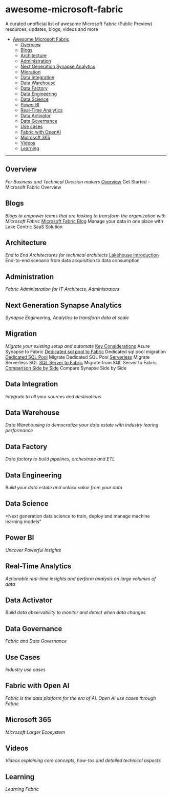 # awesome-microsoft-fabric
A curated unofficial list of awesome Microsoft Fabric (Public Preview) resources, updates,  blogs, videos and more

- [Awesome Microsoft Fabric](#awesome-microsoft-fabric)
    - [Overview](#overview)
    - [Blogs](#blogs)
    - [Architecture](#architecture)
    - [Administration](#administration)
    - [Next Generation Synapse Analytics](#synapse-analytics)
    - [Migration](#migration)
    - [Data Integration](#data-integration)
    - [Data Warehouse](#data-warehouse)
    - [Data Factory](#data-factory)
    - [Data Engineering](#data-engineering)
    - [Data Science](#data-science)
    - [Power BI](#power-bi)
    - [Real-Time Analytics](#real-time-analytics)
    - [Data Activator](#data-activator)
    - [Data Governance](#data-governance)
    - [Use cases](#use-cases)
    - [Fabric with OpenAI](#fabric-with-openAI)
    - [Microsoft 365](#microsoft-365)
    - [Videos](#videos)
    - [Learning](#learning)

---
## Overview

*For Business and Technical Decision makers*
[Overview](https://learn.microsoft.com/en-us/fabric/get-started/microsoft-fabric-overview) Get Started - Microsoft Fabric Overview


## Blogs

*Blogs to empower teams that are looking to transform the organization with Microsoft Fabric*
[Microsoft Fabric Blog](https://blog.fabric.microsoft.com/en-US/blog/) Manage your data in one place with Lake Centric SaaS Solution


## Architecture

*End to End Architectures for technical architects*
[Lakehouse Introduction](https://learn.microsoft.com/en-us/fabric/data-engineering/tutorial-lakehouse-introduction) End-to-end scenario from data acquisition to data consumption

## Administration

*Fabric Administration for IT Architects, Administrators*



## Next Generation Synapse Analytics

*Synapse Engineering, Analytics to transform data at scale*


## Migration

*Migrate your existing setup and automate*
[Key Considerations](https://medium.com/@robertcas/migrate-not-just-from-azure-synapse-to-fabric-synapse-key-considerations-d0373499c7d9) Azure Synapse to Fabric
[Dedicated sql pool to Fabric](https://debruyn.dev/2023/migrating-azure-synapse-dedicated-sql-to-microsoft-fabric/) Dedicated sql pool migration
[Dedicated SQL Pool](https://www.kevinrchant.com/2023/07/19/migrate-dedicated-sql-pool-objects-to-a-microsoft-fabric-data-warehouse/) Migrate Dedicated SQL Pool
[Serverless](https://debruyn.dev/2023/preparing-a-migration-to-microsoft-fabric-from-azure-synapse-serverless-sql/) Migrate Serverless SQL
[SQL Server to Fabric](https://www.reddit.com/r/MicrosoftFabric/comments/14elh05/migrate_from_sql_server_to_fabric/) Migrate from SQL Server to Fabric
[Comparison Side by Side](https://endjin.com/blog/2023/05/azure-synapse-analytics-versus-microsoft-fabric-a-side-by-side-comparison) Compare Synapse Side by Side




## Data Integration

*Integrate to all your sources and destinations*


## Data Warehouse

*Data Warehousing to democratize your data estate with industry learing performance*


## Data Factory

*Data factory to build pipelines, orchestrate and ETL*



## Data Engineering

*Build your data estate and unlock value from your data*


## Data Science

*Next generation data science to train, deploy and manage machine learning models"


## Power BI

*Uncover Powerful Insights*


## Real-Time Analytics

*Actionable real-time insights and perform analysis on large volumes of data*


## Data Activator

*Build data observability to monitor and detect when data changes*


## Data Governance

*Fabric and Data Governance*


## Use Cases

*Industry use cases*


## Fabric with Open AI

*Fabric is the data platform for the era of AI. Open AI use cases through Fabric*


## Microsoft 365

*Microsoft Larger Ecosystem*

## Videos

*Videos explaining core concepts, how-tos and detailed technical aspects*


## Learning

*Learning Fabric*

  


